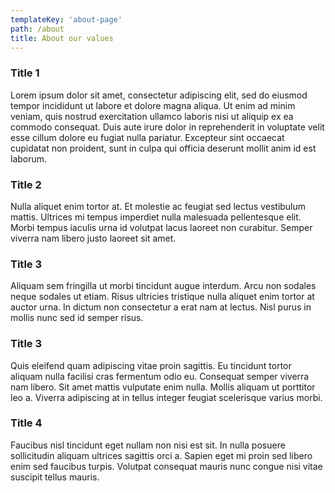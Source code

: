 ```yaml
---
templateKey: 'about-page'
path: /about
title: About our values
---
```

### Title 1
Lorem ipsum dolor sit amet, consectetur adipiscing elit, sed do eiusmod tempor incididunt ut labore et dolore magna aliqua. Ut enim ad minim veniam, quis nostrud exercitation ullamco laboris nisi ut aliquip ex ea commodo consequat. Duis aute irure dolor in reprehenderit in voluptate velit esse cillum dolore eu fugiat nulla pariatur. Excepteur sint occaecat cupidatat non proident, sunt in culpa qui officia deserunt mollit anim id est laborum.

### Title 2
Nulla aliquet enim tortor at. Et molestie ac feugiat sed lectus vestibulum mattis. Ultrices mi tempus imperdiet nulla malesuada pellentesque elit. Morbi tempus iaculis urna id volutpat lacus laoreet non curabitur. Semper viverra nam libero justo laoreet sit amet. 

### Title 3
Aliquam sem fringilla ut morbi tincidunt augue interdum. Arcu non sodales neque sodales ut etiam. Risus ultricies tristique nulla aliquet enim tortor at auctor urna. In dictum non consectetur a erat nam at lectus. Nisl purus in mollis nunc sed id semper risus.

### Title 3
Quis eleifend quam adipiscing vitae proin sagittis. Eu tincidunt tortor aliquam nulla facilisi cras fermentum odio eu. Consequat semper viverra nam libero. Sit amet mattis vulputate enim nulla. Mollis aliquam ut porttitor leo a. Viverra adipiscing at in tellus integer feugiat scelerisque varius morbi.

### Title 4
Faucibus nisl tincidunt eget nullam non nisi est sit. In nulla posuere sollicitudin aliquam ultrices sagittis orci a. Sapien eget mi proin sed libero enim sed faucibus turpis. Volutpat consequat mauris nunc congue nisi vitae suscipit tellus mauris.
